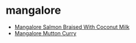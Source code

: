 # mangalore

 * [Mangalore Salmon Braised With Coconut Milk](../index/m/mangalore-salmon-braised-with-coconut-milk-101284.json)
 * [Mangalore Mutton Curry](../index/m/mangalore-mutton-curry.json)

